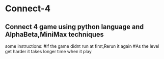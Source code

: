# Connect-4
Connect 4 game using python language and AlphaBeta,MiniMax techniques
---------------------------------------------------------------------
some instructions:
#if the game didnt run at first,Rerun it again
#As the level get harder it takes longer time when it play
